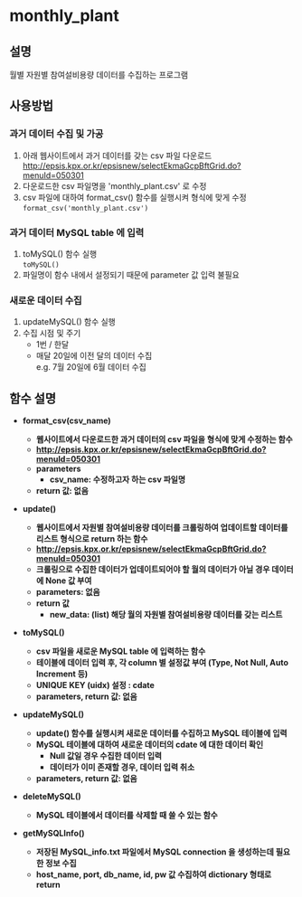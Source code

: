 # monthly_plant
## 설명
월별 자원별 참여설비용량 데이터를 수집하는 프로그램

## 사용방법
### 과거 데이터 수집 및 가공
1. 아래 웹사이트에서 과거 데이터를 갖는 csv 파일 다운로드
<br>http://epsis.kpx.or.kr/epsisnew/selectEkmaGcpBftGrid.do?menuId=050301
2. 다운로드한 csv 파일명을 'monthly_plant.csv' 로 수정
3. csv 파일에 대하여 format_csv() 함수를 실행시켜 형식에 맞게 수정
<br>```format_csv('monthly_plant.csv')```

### 과거 데이터 MySQL table 에 입력
1. toMySQL() 함수 실행<br>`toMySQL()`
2. 파일명이 함수 내에서 설정되기 때문에 parameter 값 입력 불필요

### 새로운 데이터 수집
1. updateMySQL() 함수 실행
2. 수집 시점 및 주기
	- 1번 / 한달
	- 매달 20일에 이전 달의 데이터 수집
	<br>e.g. 7월 20일에 6월 데이터 수집

## 함수 설명
- <b>format_csv(csv_name)
	- 웹사이트에서 다운로드한 과거 데이터의 csv 파일을 형식에 맞게 수정하는 함수
    - http://epsis.kpx.or.kr/epsisnew/selectEkmaGcpBftGrid.do?menuId=050301
	- parameters
        - csv_name: 수정하고자 하는 csv 파일명
    - return 값: 없음

- <b>update()
	- 웹사이트에서 자원별 참여설비용량 데이터를 크롤링하여 업데이트할 데이터를 리스트 형식으로 return 하는 함수
	- http://epsis.kpx.or.kr/epsisnew/selectEkmaGcpBftGrid.do?menuId=050301
	- 크롤링으로 수집한 데이터가 업데이트되어야 할 월의 데이터가 아닐 경우 데이터에 None 값 부여
	- parameters: 없음
	- return 값
		- new_data: (list) 해당 월의 자원별 참여설비용량 데이터를 갖는 리스트

- <b>toMySQL()
	- csv 파일을 새로운 MySQL table 에 입력하는 함수
	- 테이블에 데이터 입력 후, 각 column 별 설정값 부여 (Type, Not Null, Auto Increment 등)
	- UNIQUE KEY (uidx) 설정 : cdate
	- parameters, return 값: 없음

- <b>updateMySQL()
	- update() 함수를 실행시켜 새로운 데이터를 수집하고 MySQL 테이블에 입력
	- MySQL 테이블에 대하여 새로운 데이터의 cdate 에 대한 데이터 확인
		- Null 값일 경우 수집한 데이터 입력
		- 데이터가 이미 존재할 경우, 데이터 입력 취소
	- parameters, return 값: 없음
	
- <b>deleteMySQL()
	- MySQL 테이블에서 데이터를 삭제할 때 쓸 수 있는 함수

- <b>getMySQLInfo()
    - 저장된 MySQL_info.txt 파일에서 MySQL connection 을 생성하는데 필요한 정보 수집
    - host_name, port, db_name, id, pw 값 수집하여 dictionary 형태로 return